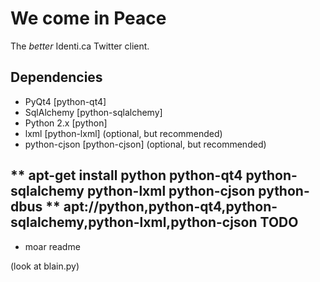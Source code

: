 We come in Peace
================

The _better_ Identi.ca Twitter client.


Dependencies
------------

* PyQt4 [python-qt4]
* SqlAlchemy [python-sqlalchemy]
* Python 2.x [python]
* lxml [python-lxml] (optional, but recommended)
* python-cjson [python-cjson] (optional, but recommended)

** apt-get install python python-qt4 python-sqlalchemy python-lxml python-cjson python-dbus
** apt://python,python-qt4,python-sqlalchemy,python-lxml,python-cjson
TODO
----

* moar readme

(look at blain.py)
